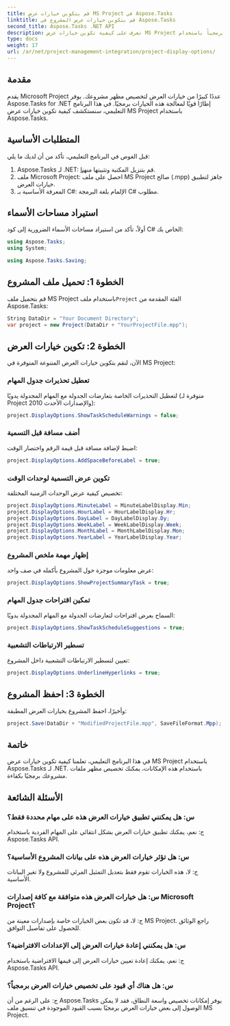 ```yaml
---
title: قم بتكوين خيارات عرض MS Project في Aspose.Tasks
linktitle: قم بتكوين خيارات عرض المشروع في Aspose.Tasks
second_title: Aspose.Tasks .NET API
description: تعرف على كيفية تكوين خيارات عرض MS Project برمجياً باستخدام Aspose.Tasks لـ .NET. قم بتخصيص مظهر مشروعك دون عناء.
type: docs
weight: 17
url: /ar/net/project-management-integration/project-display-options/
---
```

## مقدمة
يقدم Microsoft Project عددًا كبيرًا من خيارات العرض لتخصيص مظهر مشروعك. يوفر Aspose.Tasks for .NET إطارًا قويًا لمعالجة هذه الخيارات برمجيًا. في هذا البرنامج التعليمي، سنستكشف كيفية تكوين خيارات عرض MS Project باستخدام Aspose.Tasks.
## المتطلبات الأساسية
قبل الغوص في البرنامج التعليمي، تأكد من أن لديك ما يلي:
1.  Aspose.Tasks لـ .NET: قم بتنزيل المكتبة وتثبيتها من[هنا](https://releases.aspose.com/tasks/net/).
2. ملف Microsoft Project: احصل على ملف MS Project صالح (.mpp) جاهز لتطبيق خيارات العرض.
3. المعرفة الأساسية بـ C#: الإلمام بلغة البرمجة C# مطلوب.

## استيراد مساحات الأسماء
أولاً، تأكد من استيراد مساحات الأسماء الضرورية إلى كود C# الخاص بك:
```csharp
using Aspose.Tasks;
using System;

using Aspose.Tasks.Saving;
```
## الخطوة 1: تحميل ملف المشروع
 قم بتحميل ملف MS Project باستخدام ملف`Project` الفئة المقدمة من Aspose.Tasks:
```csharp
String DataDir = "Your Document Directory";
var project = new Project(DataDir + "YourProjectFile.mpp");
```
## الخطوة 2: تكوين خيارات العرض
الآن، لنقم بتكوين خيارات العرض المتنوعة المتوفرة في MS Project:
### تعطيل تحذيرات جدول المهام
لتعطيل التحذيرات الخاصة بتعارضات الجدولة مع المهام المجدولة يدويًا (متوفرة لـ Project 2010 والإصدارات الأحدث):
```csharp
project.DisplayOptions.ShowTaskScheduleWarnings = false;
```
### أضف مسافة قبل التسمية
اضبط لإضافة مسافة قبل قيمة الرقم واختصار الوقت:
```csharp
project.DisplayOptions.AddSpaceBeforeLabel = true;
```
### تكوين عرض التسمية لوحدات الوقت
تخصيص كيفية عرض الوحدات الزمنية المختلفة:
```csharp
project.DisplayOptions.MinuteLabel = MinuteLabelDisplay.Min;
project.DisplayOptions.HourLabel = HourLabelDisplay.Hr;
project.DisplayOptions.DayLabel = DayLabelDisplay.Dy;
project.DisplayOptions.WeekLabel = WeekLabelDisplay.Week;
project.DisplayOptions.MonthLabel = MonthLabelDisplay.Mon;
project.DisplayOptions.YearLabel = YearLabelDisplay.Year;
```
### إظهار مهمة ملخص المشروع
عرض معلومات موجزة حول المشروع بأكمله في صف واحد:
```csharp
project.DisplayOptions.ShowProjectSummaryTask = true;
```
### تمكين اقتراحات جدول المهام
السماح بعرض اقتراحات لتعارضات الجدولة مع المهام المجدولة يدويًا:
```csharp
project.DisplayOptions.ShowTaskScheduleSuggestions = true;
```
### تسطير الارتباطات التشعبية
تعيين لتسطير الارتباطات التشعبية داخل المشروع:
```csharp
project.DisplayOptions.UnderlineHyperlinks = true;
```
## الخطوة 3: احفظ المشروع
وأخيرًا، احفظ المشروع بخيارات العرض المطبقة:
```csharp
project.Save(DataDir + "ModifiedProjectFile.mpp", SaveFileFormat.Mpp);
```

## خاتمة
في هذا البرنامج التعليمي، تعلمنا كيفية تكوين خيارات عرض MS Project باستخدام Aspose.Tasks لـ .NET. باستخدام هذه الإمكانات، يمكنك تخصيص مظهر ملفات مشروعك برمجيًا بكفاءة.
## الأسئلة الشائعة
### س: هل يمكنني تطبيق خيارات العرض هذه على مهام محددة فقط؟
ج: نعم، يمكنك تطبيق خيارات العرض بشكل انتقائي على المهام الفردية باستخدام Aspose.Tasks API.
### س: هل تؤثر خيارات العرض هذه على بيانات المشروع الأساسية؟
ج: لا، هذه الخيارات تقوم فقط بتعديل التمثيل المرئي للمشروع ولا تغير البيانات الأساسية.
### س: هل خيارات العرض هذه متوافقة مع كافة إصدارات Microsoft Project؟
ج: لا، قد تكون بعض الخيارات خاصة بإصدارات معينة من MS Project. راجع الوثائق للحصول على تفاصيل التوافق.
### س: هل يمكنني إعادة خيارات العرض إلى الإعدادات الافتراضية؟
ج: نعم، يمكنك إعادة تعيين خيارات العرض إلى قيمها الافتراضية باستخدام Aspose.Tasks API.
### س: هل هناك أي قيود على تخصيص خيارات العرض برمجياً؟
ج: على الرغم من أن Aspose.Tasks يوفر إمكانات تخصيص واسعة النطاق، فقد لا يمكن الوصول إلى بعض خيارات العرض برمجيًا بسبب القيود الموجودة في تنسيق ملف MS Project.